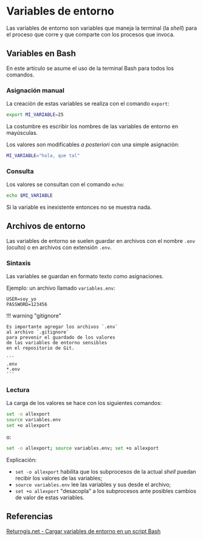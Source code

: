 # Variables de entorno

Las variables de entorno son variables que maneja la terminal
(la *shell*)
para el proceso que corre 
y que comparte con los procesos que invoca.


## Variables en Bash

En este artículo se asume el uso de la terminal Bash
para todos los comandos.

### Asignación manual

La creación de estas variables se realiza con el comando `export`:

```bash
export MI_VARIABLE=25
```
La costumbre es escribir los nombres
de las variables de entorno
en mayúsculas.

Los valores son modificables *a posteriori*
con una simple asignación:

```bash
MI_VARIABLE="hola, que tal"
```

### Consulta

Los valores se consultan con el comando `echo`:

```bash 
echo $MI_VARIABLE
```

Si la variable es inexistente
entonces no se muestra nada.


## Archivos de entorno

Las variables de entorno
se suelen guardar
en archivos con el nombre `.env` (oculto)
o en archivos con extensión `.env`.


### Sintaxis

Las variables se guardan en formato texto como asignaciones.

Ejemplo: un archivo llamado `variables.env`:

```
USER=soy_yo
PASSWORD=123456
```

!!! warning "gitignore"

    Es importante agregar los archivos `.env`
    al archivo `.gitignore` 
    para prevenir el guardado de los valores
    de las variables de entorno sensibles
    en el repositorio de Git.

    ```
    .env
    *.env
    ```

### Lectura

La carga de los valores se hace con los siguientes comandos:

```bash
set -o allexport        
source variables.env       
set +o allexport    
```
o:

```bash
set -o allexport; source variables.env; set +o allexport    
```

Explicación:

- `set -o allexport` habilita que los subprocesos de la actual *shell* 
puedan recibir los valores de las variables;
- `source variables.env` lee las variables y sus desde el archivo;
- `set +o allexport` "desacopla" a los subprocesos
ante posibles cambios de valor de estas variables.


## Referencias

[Returngis.net - Cargar variables de entorno en un script Bash](https://www.returngis.net/2023/10/cargar-variables-de-entorno-en-un-script-bash-desde-un-env-con-set-allexport/)